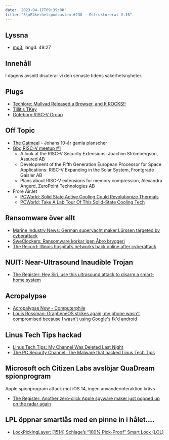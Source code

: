 ```yaml
---
date: '2023-04-17T09:39:00'
title: "S\xE4kerhetspodcasten #238 - Ostrukturerat V.16"
---
```

## Lyssna
* [mp3](https://traffic.libsyn.com/secure/sakerhetspodcasten/2023-04-12_Sakerhetspodcasten.mp3?dest-id=117848), längd: 49:27

## Innehåll
I dagens avsnitt disuterar vi den senaste tidens säkerhetsnyheter.

## Plugs

* [Techlore: Mullvad Released a Browser, and It ROCKS!!](https://www.youtube.com/watch?v=tsrt1elZ9FE)
* [Tillitis TKey](https://www.tillitis.se/)
* [Göteborg RISC-V Group](https://www.meetup.com/Goteborg-RISC-V-Group/)

## Off Topic

* [The Oatmeal](https://theoatmeal.com/) - Johans 10-år gamla planscher
* [Gbg RISC-V meetup #1](https://www.meetup.com/goteborg-risc-v-group/events/291045160/)
  * A look at the RISC-V Security Extensions: Joachim Strömbergson, Assured AB
  * Development of the Fifth Generation European Processor for Space Applications: RISC-V Expanding in the Solar System, Frontgrade Gaisler AB
  * Plans about RISC-V extensions for memory compression, Alexandra Angerd, ZeroPoint Technologies AB
* Frore AirJet
  * [PCWorld: Solid State Active Cooling Could Revolutionize Thermals](https://www.youtube.com/watch?v=YGxTnGEAx3E)
  * [PCWorld: Take A Lab Tour Of This Solid-State Cooling Tech](https://www.youtube.com/watch?v=WibczqINifA)

## Ransomware över allt

* [Marine Industry News: German superyacht maker Lürssen targeted by cyberattack](https://marineindustrynews.co.uk/lurssen-cyberattack-ransomware/)
* [SweClockers: Ransomware korkar igen Åbro bryggeri](https://www.sweclockers.com/nyhet/36144-ransomware-korkar-igen-abro-bryggeri)
* [The Record: Illinois hospital’s networks back online after cyberattack](https://therecord.media/illinois-hospital-network-back-online-after-cyberattack)

## NUIT: Near-Ultrasound Inaudible Trojan

* [The Register: Hey Siri, use this ultrasound attack to disarm a smart-home system](https://www.theregister.com/2023/04/04/siri_alexa_cortana_google_nuit/)

## Acropalypse

* [Acropalypse Now - Computerphile](https://www.youtube.com/watch?v=95ovjnMhUq0)
* [Louis Rossman: GrapheneOS strikes again; my phone wasn't compromised because I wasn't using Google's fk'd android](https://www.youtube.com/watch?v=K3_O6H5YIAs)

## Linus Tech Tips hackad

* [Linus Tech Tips: My Channel Was Deleted Last Night](https://www.youtube.com/watch?v=yGXaAWbzl5A)
* [The PC Security Channel: The Malware that hacked Linus Tech Tips](https://www.youtube.com/watch?v=nYdS3FIu3rI)

## Microsoft och Citizen Labs avslöjar QuaDream spionprogram

Apple spionprogram attack mot iOS 14, ingen använderinteraktion krävs

* [The Register: Another zero-click Apple spyware maker just popped up on the radar again](https://www.theregister.com/2023/04/12/quadream_spyware_microsoft_citizenlab/)

## LPL öppnar smartlås med en pinne in i hålet....

* [LockPickingLayer: [1514] Schlage’s “100% Pick-Proof” Smart Lock (LOL)](https://www.youtube.com/watch?v=mGR3h6KTntc)
